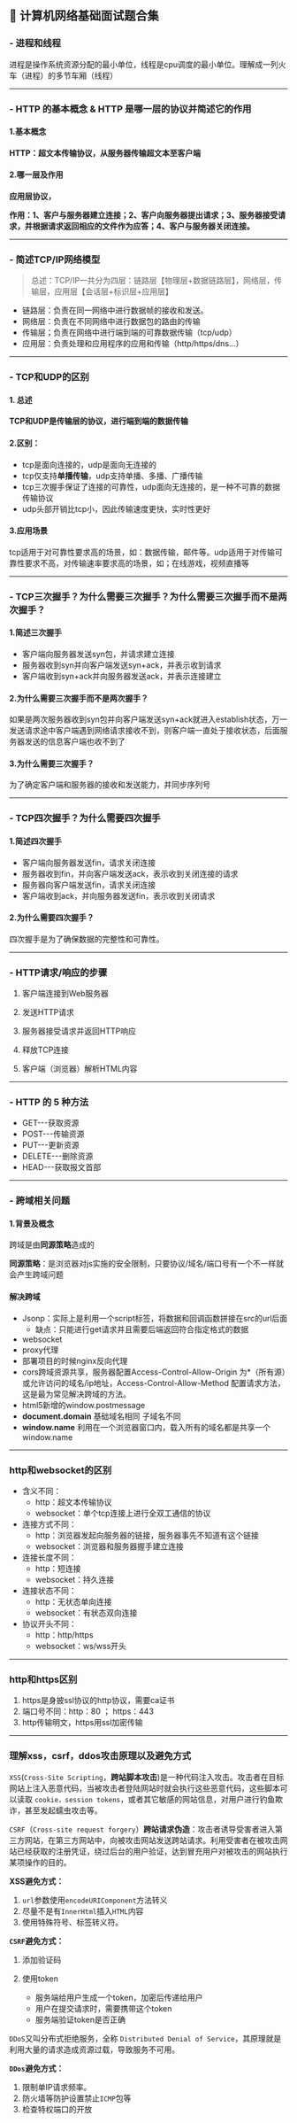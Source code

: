 ## 📒 计算机网络基础面试题合集

### - 进程和线程

进程是操作系统资源分配的最小单位，线程是cpu调度的最小单位。理解成一列火车（进程）的多节车厢（线程）

------

### - HTTP 的基本概念 & HTTP 是哪一层的协议并简述它的作用

#### 1.基本概念

**HTTP：超文本传输协议，从服务器传输超文本至客户端**

#### 2.哪一层及作用

**应用层协议，**

**作用：1、客户与服务器建立连接；2、客户向服务器提出请求；3、服务器接受请求，并根据请求返回相应的文件作为应答；4、客户与服务器关闭连接。**

------



### - 简述TCP/IP网络模型

> 总述：TCP/IP一共分为四层：链路层【物理层+数据链路层】，网络层，传输层，应用层【会话层+标识层+应用层】

- 链路层：负责在同一网络中进行数据帧的接收和发送。
- 网络层：负责在不同网络中进行数据包的路由的传输
- 传输层；负责在网络中进行端到端的可靠数据传输（tcp/udp）
- 应用层：负责处理和应用程序的应用和传输（http/https/dns...）

------



### - TCP和UDP的区别

#### 1. 总述

**TCP和UDP是传输层的协议，进行端到端的数据传输**

#### 2.区别：

- tcp是面向连接的，udp是面向无连接的
- tcp仅支持**单播传输**，udp支持单播、多播、广播传输
- tcp三次握手保证了连接的可靠性，udp面向无连接的，是一种不可靠的数据传输协议
- udp头部开销比tcp小，因此传输速度更快，实时性更好

#### 3.应用场景

tcp适用于对可靠性要求高的场景，如：数据传输，邮件等。udp适用于对传输可靠性要求不高，对传输速率要求高的场景，如；在线游戏，视频直播等

------



### - TCP三次握手？为什么需要三次握手？为什么需要三次握手而不是两次握手？

#### 1.简述三次握手

- 客户端向服务器发送syn包，并请求建立连接
- 服务器收到syn并向客户端发送syn+ack，并表示收到请求
- 客户端收到syn+ack并向服务器发送ack，并表示连接建立

#### 2.为什么需要三次握手而不是两次握手？

如果是两次服务器收到syn包并向客户端发送syn+ack就进入establish状态，万一发送请求途中客户端遇到网络请求接收不到，则客户端一直处于接收状态，后面服务器发送的信息客户端也收不到了

#### 3.为什么需要三次握手？

为了确定客户端和服务器的接收和发送能力，并同步序列号

------

### - TCP四次握手？为什么需要四次握手

#### 1.简述四次握手

- 客户端向服务器发送fin，请求关闭连接
- 服务器收到fin，并向客户端发送ack，表示收到关闭连接的请求
- 服务器向客户端发送fin，请求关闭连接
- 客户端收到ack，并向服务器发送fin，表示收到关闭请求

#### 2.为什么需要四次握手？

四次握手是为了确保数据的完整性和可靠性。

------

### - HTTP请求/响应的步骤

1. 客户端连接到Web服务器

2. 发送HTTP请求

3. 服务器接受请求并返回HTTP响应

4. 释放TCP连接

5. 客户端（浏览器）解析HTML内容

------

### - HTTP 的 5 种方法

- GET---获取资源
- POST---传输资源
- PUT---更新资源
- DELETE---删除资源
- HEAD---获取报文首部

------

### -  跨域相关问题

####  1.背景及概念

跨域是由**同源策略**造成的

**同源策略**：是浏览器对js实施的安全限制，只要协议/域名/端口号有一个不一样就会产生跨域问题

#### 解决跨域

- Jsonp：实际上是利用一个script标签，将数据和回调函数拼接在src的url后面
  - 缺点：只能进行get请求并且需要后端返回符合指定格式的数据
- websocket
- proxy代理
- 部署项目的时候nginx反向代理
- cors跨域资源共享，服务器配置Access-Control-Allow-Origin 为*（所有源）或允许访问的域名/ip地址，Access-Control-Allow-Method 配置请求方法，这是最为常见解决跨域的方法。
- html5新增的window.postmessage
- **document.domain**  基础域名相同 子域名不同
- **window.name** 利用在一个浏览器窗口内，载入所有的域名都是共享一个window.name

------

### http和websocket的区别

- 含义不同：
  - http：超文本传输协议
  - websocket：单个tcp连接上进行全双工通信的协议
- 连接方式不同：
  - http：浏览器发起向服务器的链接，服务器事先不知道有这个链接
  - websocket：浏览器和服务器握手建立连接
- 连接长度不同：
  - http：短连接
  - websocket：持久连接
- 连接状态不同：
  - http：无状态单向连接
  - websocket：有状态双向连接
- 协议开头不同：
  - http：http/https
  - websocket：ws/wss开头

------

### http和https区别

1. https是身披ssl协议的http协议，需要ca证书
2. 端口号不同：http：80 ； https：443
3. http传输明文，https用ssl加密传输

------

### 理解xss，csrf，ddos攻击原理以及避免方式

`XSS`(`Cross-Site Scripting`，**跨站脚本攻击**)是一种代码注入攻击。攻击者在目标网站上注入恶意代码，当被攻击者登陆网站时就会执行这些恶意代码，这些脚本可以读取 `cookie，session tokens`，或者其它敏感的网站信息，对用户进行钓鱼欺诈，甚至发起蠕虫攻击等。

`CSRF`（`Cross-site request forgery`）**跨站请求伪造**：攻击者诱导受害者进入第三方网站，在第三方网站中，向被攻击网站发送跨站请求。利用受害者在被攻击网站已经获取的注册凭证，绕过后台的用户验证，达到冒充用户对被攻击的网站执行某项操作的目的。

**XSS避免方式：**

1.  `url`参数使用`encodeURIComponent`方法转义
1.  尽量不是有`InnerHtml`插入`HTML`内容
1.  使用特殊符号、标签转义符。

**`CSRF`避免方式：**

1.  添加验证码

1.  使用token

    -   服务端给用户生成一个token，加密后传递给用户
    -   用户在提交请求时，需要携带这个token
    -   服务端验证token是否正确

`DDoS`又叫分布式拒绝服务，全称 `Distributed Denial of Service`，其原理就是利用大量的请求造成资源过载，导致服务不可用。

**`DDos`避免方式：**

1.  限制单IP请求频率。
1.  防火墙等防护设置禁止`ICMP`包等
1.  检查特权端口的开放
